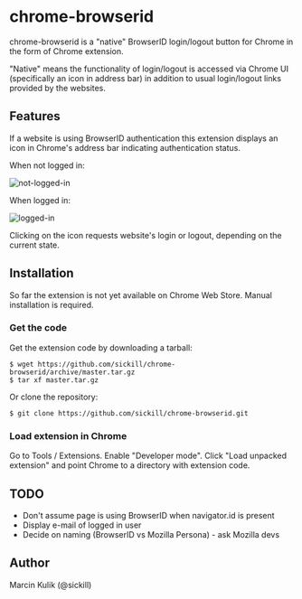 # chrome-browserid

chrome-browserid is a "native" BrowserID login/logout button for Chrome in the
form of Chrome extension.

"Native" means the functionality of login/logout is accessed via Chrome UI
(specifically an icon in address bar) in addition to usual login/logout links
provided by the websites.

## Features

If a website is using BrowserID authentication this extension displays an icon
in Chrome's address bar indicating authentication status.

When not logged in:

![not-logged-in](https://github.com/downloads/sickill/chrome-browserid/logged-out-shot.png)

When logged in:

![logged-in](https://github.com/downloads/sickill/chrome-browserid/logged-in-shot.png)

Clicking on the icon requests website's login or logout, depending on the
current state.

## Installation

So far the extension is not yet available on Chrome Web Store. Manual
installation is required.

### Get the code

Get the extension code by downloading a tarball:

    $ wget https://github.com/sickill/chrome-browserid/archive/master.tar.gz
    $ tar xf master.tar.gz

Or clone the repository:

    $ git clone https://github.com/sickill/chrome-browserid.git

### Load extension in Chrome

Go to Tools / Extensions. Enable "Developer mode". Click "Load unpacked
extension" and point Chrome to a directory with extension code.

## TODO

* Don't assume page is using BrowserID when navigator.id is present
* Display e-mail of logged in user
* Decide on naming (BrowserID vs Mozilla Persona) - ask Mozilla devs

## Author

Marcin Kulik (@sickill)
